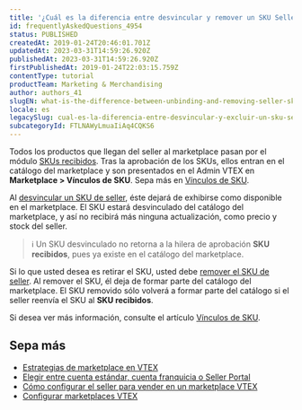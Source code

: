 ```yaml
---
title: '¿Cuál es la diferencia entre desvincular y remover un SKU Seller?'
id: frequentlyAskedQuestions_4954
status: PUBLISHED
createdAt: 2019-01-24T20:46:01.701Z
updatedAt: 2023-03-31T14:59:26.920Z
publishedAt: 2023-03-31T14:59:26.920Z
firstPublishedAt: 2019-01-24T22:03:15.759Z
contentType: tutorial
productTeam: Marketing & Merchandising
author: authors_41
slugEN: what-is-the-difference-between-unbinding-and-removing-seller-sku
locale: es
legacySlug: cual-es-la-diferencia-entre-desvincular-y-excluir-un-sku-seller
subcategoryId: FTLNAWyLmuaIiAq4CQKS6
---
```


Todos los productos que llegan del seller al marketplace pasan por el módulo [SKUs recibidos](https://help.vtex.com/es/tutorial/sugerindo-e-aprovando-skus--tutorials_396). Tras la aprobación de los SKUs, ellos entran en el catálogo del marketplace y son presentados en el Admin VTEX en **Marketplace > Vínculos de SKU**. Sepa más en [Vínculos de SKU](https://help.vtex.com/es/tutorial/vinculos-de-sku--1SmrVgNwjJX17hdqwLa0TX).

Al [desvincular un SKU de seller](https://help.vtex.com/es/tutorial/vinculos-de-sku--1SmrVgNwjJX17hdqwLa0TX#desvincular-sku), éste dejará de exhibirse como disponible en el marketplace. El SKU estará desvinculado del catálogo del marketplace, y así no recibirá más ninguna actualización, como precio y stock del seller.

>ℹ️ Un SKU desvinculado no retorna a la hilera de aprobación **SKU recibidos**, pues ya existe en el catálogo del marketplace.

Si lo que usted desea es retirar el SKU, usted debe [remover el SKU de seller](https://help.vtex.com/es/tutorial/vinculos-de-sku--1SmrVgNwjJX17hdqwLa0TX#remover). Al remover el SKU, él deja de formar parte del catálogo del marketplace. El SKU removido sólo volverá a formar parte del catálogo si el seller reenvía el SKU al **SKU recibidos**.

Si desea ver más información, consulte el artículo [Vínculos de SKU](https://help.vtex.com/es/tutorial/vinculos-de-sku--1SmrVgNwjJX17hdqwLa0TX).

## Sepa más

- [Estrategias de marketplace en VTEX](https://help.vtex.com/es/tutorial/estrategias-de-marketplace-na-vtex--tutorials_402)
- [Elegir entre cuenta estándar, cuenta franquicia o Seller Portal](https://help.vtex.com/es/tutorial/escolher-entre-conta-padrao-conta-franquia-ou-seller-portal--4S90HzzhMyZESsHqrnUs78)
- [Cómo configurar el seller para vender en un marketplace VTEX](https://help.vtex.com/es/tutorial/como-configurar-el-seller-para-vender-en-un-marketplace-vtex--6g045OkRSjNpqhkExbQRlP)
- [Configurar marketplaces VTEX](https://help.vtex.com/es/tutorial/configurar-marketplace-vtex--7splyp5MqIyt2Iyz5jsNzb)

